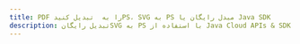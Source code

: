 ---title: PDF را به  تبدیل کنیدPS، SVG به PS مبدل رایگان یا Java SDKdescription: تبدیل رایگانSVG به PS با استفاده از Java Cloud APIs & SDK همچنین اسناد PDF را در Cloud ایجاد، ویرایش و رندر کنید.---